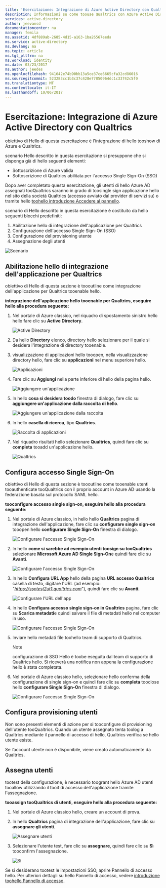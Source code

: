 ```yaml
---
title: 'Esercitazione: Integrazione di Azure Active Directory con Qualtrics | Documentazione Microsoft'
description: Informazioni su come toouse Qualtrics con Azure Active Directory tooenable single sign-on, il provisioning automatizzato e molto altro!
services: active-directory
author: jeevansd
documentationcenter: na
manager: femila
ms.assetid: 4df889ab-2685-4d15-a163-1ba26567eeda
ms.service: active-directory
ms.devlang: na
ms.topic: article
ms.tgt_pltfrm: na
ms.workload: identity
ms.date: 03/23/2017
ms.author: jeedes
ms.openlocfilehash: 941642e74b90bb13a5ce37ce6665cfa32cd86016
ms.sourcegitcommit: 523283cc1b3c37c428e77850964dc1c33742c5f0
ms.translationtype: MT
ms.contentlocale: it-IT
ms.lasthandoff: 10/06/2017
---
```

# <a name="tutorial-azure-active-directory-integration-with-qualtrics"></a>Esercitazione: Integrazione di Azure Active Directory con Qualtrics
obiettivo di Hello di questa esercitazione è l'integrazione di hello tooshow di Azure e Qualtrics.  

scenario Hello descritto in questa esercitazione si presuppone che si disponga già di hello seguenti elementi:

* Sottoscrizione di Azure valida
* Sottoscrizione di Qualtrics abilitata per l'accesso Single Sign-On (SSO)

Dopo aver completato questa esercitazione, gli utenti di hello Azure AD assegnati tooQualtrics saranno in grado di toosingle sign applicazione hello nel sito della società Qualtrics (accesso avviato dal provider di servizi su) o tramite hello [toohello introduzione Accedere al pannello](active-directory-saas-access-panel-introduction.md).

scenario di Hello descritto in questa esercitazione è costituito da hello seguenti blocchi predefiniti:

1. Abilitazione hello di integrazione dell'applicazione per Qualtrics
2. Configurazione dell'accesso Single Sign-On (SSO)
3. Configurazione del provisioning utente
4. Assegnazione degli utenti

![Scenario](./media/active-directory-saas-qualtrics-tutorial/IC789542.png "Scenario")

## <a name="enabling-hello-application-integration-for-qualtrics"></a>Abilitazione hello di integrazione dell'applicazione per Qualtrics
obiettivo di Hello di questa sezione è toooutline come integrazione dell'applicazione per Qualtrics tooenable hello.

**integrazione dell'applicazione hello tooenable per Qualtrics, eseguire hello alla procedura seguente:**

1. Nel portale di Azure classico, nel riquadro di spostamento sinistro hello hello fare clic su **Active Directory**.
   
   ![Active Directory](./media/active-directory-saas-qualtrics-tutorial/IC700993.png "Active Directory")
2. Da hello **Directory** elenco, directory hello selezionare per il quale si desidera l'integrazione di directory tooenable.
3. visualizzazione di applicazioni hello tooopen, nella visualizzazione directory hello, fare clic su **applicazioni** nel menu superiore hello.
   
   ![Applicazioni](./media/active-directory-saas-qualtrics-tutorial/IC700994.png "Applicazioni")
4. Fare clic su **Aggiungi** nella parte inferiore di hello della pagina hello.
   
   ![Aggiungere un'applicazione](./media/active-directory-saas-qualtrics-tutorial/IC749321.png "Aggiungere un'applicazione")
5. In hello **cosa si desidera toodo** finestra di dialogo, fare clic su **aggiungere un'applicazione dalla raccolta di hello**.
   
   ![Aggiungere un'applicazione dalla raccolta](./media/active-directory-saas-qualtrics-tutorial/IC749322.png "Aggiungere un'applicazione dalla raccolta")
6. In hello **casella di ricerca**, tipo **Qualtrics**.
   
   ![Raccolta di applicazioni](./media/active-directory-saas-qualtrics-tutorial/IC789543.png "Raccolta di applicazioni")
7. Nel riquadro risultati hello selezionare **Qualtrics**, quindi fare clic su **completa** tooadd un'applicazione hello.
   
   ![Qualtrics](./media/active-directory-saas-qualtrics-tutorial/IC789544.png "Qualtrics")
   
## <a name="configure-single-sign-on"></a>Configura accesso Single Sign-On

obiettivo di Hello di questa sezione è toooutline come tooenable utenti tooauthenticate tooQualtrics con il proprio account in Azure AD usando la federazione basata sul protocollo SAML hello.

**tooconfigure accesso single sign-on, eseguire hello alla procedura seguente:**

1. Nel portale di Azure classico, in hello hello **Qualtrics** pagina di integrazione dell'applicazione, fare clic su **configurare single sign-on** tooopen hello **configurare Single Sign-On** finestra di dialogo.
   
   ![Configurare l'accesso Single Sign-On](./media/active-directory-saas-qualtrics-tutorial/IC789545.png "Configurare l'accesso Single Sign-On")
2. In hello **come si sarebbe ad esempio utenti toosign su tooQualtrics** selezionare **Microsoft Azure AD Single Sign-On**e quindi fare clic su **Avanti**.
   
   ![Configurare l'accesso Single Sign-On](./media/active-directory-saas-qualtrics-tutorial/IC789546.png "Configurare l'accesso Single Sign-On")
3. In hello **Configura URL App** hello della pagina **URL accesso Qualtrics** casella di testo, digitare l'URL (ad esempio: "*https://ssotest2ut1.qualtrics.com*"), quindi fare clic su **Avanti**.
   
   ![Configurare l'URL dell'app](./media/active-directory-saas-qualtrics-tutorial/IC789547.png "Configurare l'URL dell'app")
4. In hello **Configura accesso single sign-on in Qualtrics** pagina, fare clic su **Scarica metadati**e quindi salvare il file di metadati hello nel computer in uso.
   
   ![Configurare l'accesso Single Sign-On](./media/active-directory-saas-qualtrics-tutorial/IC789548.png "Configurare l'accesso Single Sign-On")
5. Inviare hello metadati file toohello team di supporto di Qualtrics.
   
   >[!NOTE]
   >configurazione di SSO Hello è toobe eseguita dal team di supporto di Qualtrics hello. Si riceverà una notifica non appena la configurazione hello è stata completata.
   > 
   > 
6. Nel portale di Azure classico hello, selezionare hello conferma della configurazione di single sign-on e quindi fare clic su **completa** tooclose hello **configurare Single Sign-On** finestra di dialogo.
   
   ![Configurare l'accesso Single Sign-On](./media/active-directory-saas-qualtrics-tutorial/IC789549.png "Configurare l'accesso Single Sign-On")
   
## <a name="configure-user-provisioning"></a>Configura provisioning utenti

Non sono presenti elementi di azione per si tooconfigure di provisioning dell'utente tooQualtrics. Quando un utente assegnato tenta toolog a Qualtrics mediante il pannello di accesso di hello, Qualtrics verifica se hello utente esiste.  

Se l’account utente non è disponibile, viene creato automaticamente da Qualtrics.

## <a name="assign-users"></a>Assegna utenti
tootest della configurazione, è necessario toogrant hello Azure AD utenti tooallow utilizzando il tooit di accesso dell'applicazione tramite l'assegnazione.

**tooassign tooQualtrics di utenti, eseguire hello alla procedura seguente:**

1. Nel portale di Azure classico hello, creare un account di prova.
2. In hello **Qualtrics** pagina di integrazione dell'applicazione, fare clic su **assegnare gli utenti**.
   
   ![Assegnare utenti](./media/active-directory-saas-qualtrics-tutorial/IC789550.png "Assegnare utenti")
3. Selezionare l'utente test, fare clic su **assegnare**, quindi fare clic su **Sì** tooconfirm l'assegnazione.
   
   ![Sì](./media/active-directory-saas-qualtrics-tutorial/IC767830.png "Sì")

Se si desiderano tootest le impostazioni SSO, aprire Pannello di accesso hello. Per ulteriori dettagli su hello Pannello di accesso, vedere [introduzione toohello Pannello di accesso](active-directory-saas-access-panel-introduction.md).

